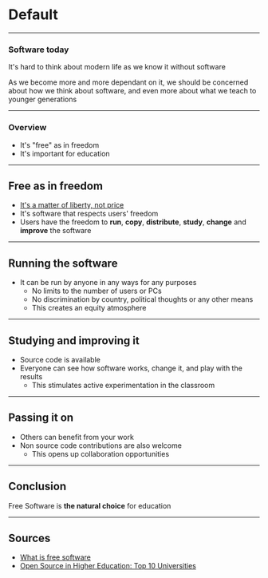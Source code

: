 # Default
---

### Software today

It's hard to think about modern life as we know it without software

As we become more and more dependant on it, we should be concerned about how we think about software, and even more about what we teach to younger generations

---

### Overview

- It's "free" as in freedom
- It's important for education

---

## Free as in freedom

- [It's a matter of liberty, not price](https://www.gnu.org/philosophy/free-sw.en.html)
- It's software that respects users' freedom
- Users have the freedom to **run**, **copy**, **distribute**, **study**, **change** and **improve** the software

---

## Running  the software

- It can be run by anyone in any ways for any purposes
    - No limits to the number of users or PCs
    - No discrimination by country, political thoughts or any other means
    - This creates an equity atmosphere

---

## Studying and improving it

- Source code is available
- Everyone can see how software works, change it, and play with the results
    - This stimulates active experimentation in the classroom

---

## Passing it on

- Others can benefit from your work
- Non source code contributions are also welcome
    - This opens up collaboration opportunities

---

## Conclusion

Free Software is **the natural choice** for education

---

## Sources

- [What is free software](https://www.gnu.org/philosophy/free-sw.en.html)
- [Open Source in Higher Education: Top 10 Universities](https://axelerant.com/open-source-in-higher-education/)
